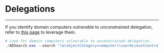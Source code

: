 # Delegations
---

If you identify domain computers vulnerable to unconstrained delegation, refer to [this page](/ad/unconstrained/) to leverage them. 

```powershell
# Look for domain computers vulnerable to unconstrained delegation.
./ADSearch.exe --search "(&(objectCategory=computer)(userAccountControl:1.2.840.113556.1.4.803:=524288))" --attributes samaccountname,dnshostname
```
